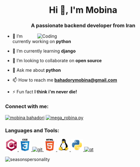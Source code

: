 <h1 align="center">Hi 👋, I'm Mobina</h1>
<h3 align="center">A passionate backend developer from Iran</h3>
<img align="right" alt="Coding" width="400" src="https://wallpaper-mania.com/wp-content/uploads/2018/09/High_resolution_wallpaper_background_ID_77701456756.jpg">

- 🔭 I’m currently working on **python**

- 🌱 I’m currently learning **django**

- 👯 I’m looking to collaborate on **open source**

- 💬 Ask me about **python**

- 📫 How to reach me **bahadorymobina@gmail.com**

- ⚡ Fun fact **I think i'm never die!**

<h3 align="left">Connect with me:</h3>
<p align="left">
<a href="https://linkedin.com/in/mobina bahadori" target="blank"><img align="center" src="https://raw.githubusercontent.com/rahuldkjain/github-profile-readme-generator/master/src/images/icons/Social/linked-in-alt.svg" alt="mobina bahadori" height="30" width="40" /></a>
<a href="https://instagram.com/mega_robina.py" target="blank"><img align="center" src="https://raw.githubusercontent.com/rahuldkjain/github-profile-readme-generator/master/src/images/icons/Social/instagram.svg" alt="mega_robina.py" height="30" width="40" /></a>
</p>

<h3 align="left">Languages and Tools:</h3>
<p align="left"> <a href="https://www.w3schools.com/cpp/" target="_blank" rel="noreferrer"> <img src="https://raw.githubusercontent.com/devicons/devicon/master/icons/cplusplus/cplusplus-original.svg" alt="cplusplus" width="40" height="40"/> </a> <a href="https://www.w3schools.com/css/" target="_blank" rel="noreferrer"> <img src="https://raw.githubusercontent.com/devicons/devicon/master/icons/css3/css3-original-wordmark.svg" alt="css3" width="40" height="40"/> </a> <a href="https://git-scm.com/" target="_blank" rel="noreferrer"> <img src="https://www.vectorlogo.zone/logos/git-scm/git-scm-icon.svg" alt="git" width="40" height="40"/> </a> <a href="https://www.w3.org/html/" target="_blank" rel="noreferrer"> <img src="https://raw.githubusercontent.com/devicons/devicon/master/icons/html5/html5-original-wordmark.svg" alt="html5" width="40" height="40"/> </a> <a href="https://www.linux.org/" target="_blank" rel="noreferrer"> <img src="https://raw.githubusercontent.com/devicons/devicon/master/icons/linux/linux-original.svg" alt="linux" width="40" height="40"/> </a> <a href="https://www.python.org" target="_blank" rel="noreferrer"> <img src="https://raw.githubusercontent.com/devicons/devicon/master/icons/python/python-original.svg" alt="python" width="40" height="40"/> </a> <a href="https://www.qt.io/" target="_blank" rel="noreferrer"> <img src="https://upload.wikimedia.org/wikipedia/commons/0/0b/Qt_logo_2016.svg" alt="qt" width="40" height="40"/> </a> </p>

<p><img align="center" src="https://github-readme-stats.vercel.app/api/top-langs?username=seasonspersonality&show_icons=true&locale=en&layout=compact" alt="seasonspersonality" /></p>

